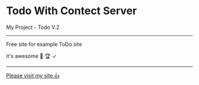 # Todo With Contect Server

My Project - Todo V.2

---

Free site for example ToDo site

it's awesome 👊 🏆 ✓

---

[Please visit my site 👍](https://pedramnili.ir)
